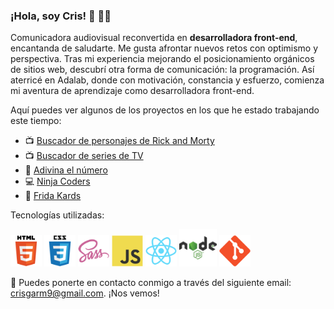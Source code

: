 ### ¡Hola, soy Cris! 👋 👩‍💻

Comunicadora audiovisual reconvertida en **desarrolladora front-end**, encantanda de saludarte. Me gusta afrontar nuevos retos con optimismo y perspectiva. Tras mi experiencia mejorando el posicionamiento orgánicos de sitios web, descubrí otra forma de comunicación: la programación. Así aterricé en Adalab, donde con motivación, constancia y esfuerzo, comienza mi aventura de aprendizaje como desarrolladora front-end.

Aquí puedes ver algunos de los proyectos en los que he estado trabajando este tiempo:

- 📺 [Buscador de personajes de Rick and Morty](https://github.com/crisgarm/rick-morty-characters-finder)
- 📺 [Buscador de series de TV](https://github.com/crisgarm/series-finder)
- 🔮 [Adivina el número](https://github.com/crisgarm/guess-the-number)
- 💻 [Ninja Coders](https://github.com/crisgarm/project-promo-k-module-1-team-8)
- 🎨 [Frida Kards](https://github.com/crisgarm/project-promo-k-module-2-team-8)

Tecnologías utilizadas:

<img src="https://github.com/devicons/devicon/blob/master/icons/html5/html5-original-wordmark.svg" width=50px/> <img src="https://github.com/devicons/devicon/blob/master/icons/css3/css3-original-wordmark.svg" width=50px/> <img src="https://github.com/devicons/devicon/blob/master/icons/sass/sass-original.svg" width=50px/>  <img src="https://github.com/devicons/devicon/blob/master/icons/javascript/javascript-original.svg" width=50px/> <img src="https://github.com/devicons/devicon/blob/master/icons/react/react-original.svg" width=50px/> <img src="https://github.com/devicons/devicon/blob/master/icons/nodejs/nodejs-original-wordmark.svg" width=60px/> <img src="https://github.com/devicons/devicon/blob/master/icons/git/git-original.svg" width=50px/> 

💬 Puedes ponerte en contacto conmigo a través del siguiente email: crisgarm9@gmail.com. ¡Nos vemos!
